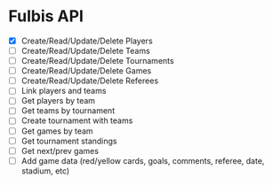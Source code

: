 Fulbis API
===

- [x] Create/Read/Update/Delete Players
- [ ] Create/Read/Update/Delete Teams
- [ ] Create/Read/Update/Delete Tournaments
- [ ] Create/Read/Update/Delete Games
- [ ] Create/Read/Update/Delete Referees
- [ ] Link players and teams
- [ ] Get players by team
- [ ] Get teams by tournament
- [ ] Create tournament with teams
- [ ] Get games by team
- [ ] Get tournament standings
- [ ] Get next/prev games
- [ ] Add game data (red/yellow cards, goals, comments, referee, date, stadium, etc)
